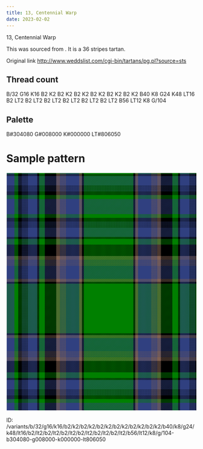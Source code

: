 ```yaml
---
title: 13, Centennial Warp
date: 2023-02-02
---
```

13, Centennial Warp

This was sourced from <no value>.  It is a 36 stripes tartan.

Original link http://www.weddslist.com/cgi-bin/tartans/pg.pl?source=sts

## Thread count
B/32 G16 K16 B2 K2 B2 K2 B2 K2 B2 K2 B2 K2 B2 K2 B40 K8 G24 K48 LT16 B2 LT2 B2 LT2 B2 LT2 B2 LT2 B2 LT2 B2 LT2 B56 LT12 K8 G/104

## Palette
B#304080 G#008000 K#000000 LT#806050

# Sample pattern

![Tartan detail](tartan.png "B/32 G16 K16 B2 K2 B2 K2 B2 K2 B2 K2 B2 K2 B2 K2 B40 K8 G24 K48 LT16 B2 LT2 B2 LT2 B2 LT2 B2 LT2 B2 LT2 B2 LT2 B56 LT12 K8 G/104 tartan")

ID: /variants/b/32/g16/k16/b2/k2/b2/k2/b2/k2/b2/k2/b2/k2/b2/k2/b40/k8/g24/k48/lt16/b2/lt2/b2/lt2/b2/lt2/b2/lt2/b2/lt2/b2/lt2/b56/lt12/k8/g/104-b304080-g008000-k000000-lt806050